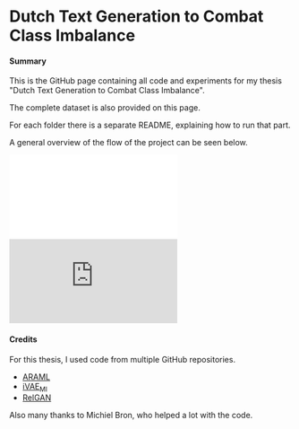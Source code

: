 # Dutch Text Generation to Combat Class Imbalance

#### Summary
This is the GitHub page containing all code and experiments for my thesis "Dutch Text Generation to Combat Class Imbalance". 

The complete dataset is also provided on this page.

For each folder there is a separate README, explaining how to run that part.

A general overview of the flow of the project can be seen below.

![Thesis workflow](main/Workflow.pdf)
![Thesis workflow](https://github.com/ellenmans/dutch_text_generation/main/Workflow.pdf?raw=true)

#### Credits
For this thesis, I used code from multiple GitHub repositories. 

* [ARAML](https://github.com/kepei1106/ARAML)
* [iVAE<sub>MI</sub>](https://github.com/fangleai/Implicit-LVM)
* [RelGAN](https://github.com/weilinie/RelGAN)

Also many thanks to Michiel Bron, who helped a lot with the code.
